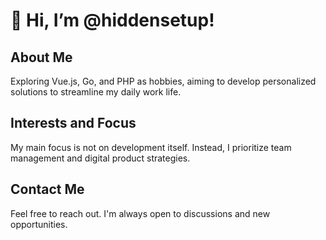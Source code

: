 # 👋 Hi, I’m @hiddensetup!

## About Me
Exploring Vue.js, Go, and PHP as hobbies, aiming to develop personalized solutions to streamline my daily work life.

## Interests and Focus
My main focus is not on development itself. Instead, I prioritize team management and digital product strategies.

## Contact Me
Feel free to reach out. I'm always open to discussions and new opportunities.
